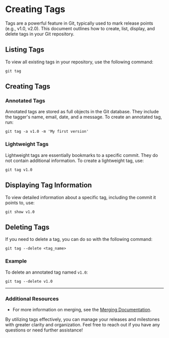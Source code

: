 # Creating Tags

Tags are a powerful feature in Git, typically used to mark release points (e.g., v1.0, v2.0). This document outlines how to create, list, display, and delete tags in your Git repository.

## Listing Tags

To view all existing tags in your repository, use the following command:

```shell
git tag
```

## Creating Tags

### Annotated Tags

Annotated tags are stored as full objects in the Git database. They include the tagger's name, email, date, and a message. To create an annotated tag, run:

```shell
git tag -a v1.0 -m 'My first version'
```

### Lightweight Tags

Lightweight tags are essentially bookmarks to a specific commit. They do not contain additional information. To create a lightweight tag, use:

```shell
git tag v1.0
```

## Displaying Tag Information

To view detailed information about a specific tag, including the commit it points to, use:

```shell
git show v1.0
```

## Deleting Tags

If you need to delete a tag, you can do so with the following command:

```shell
git tag --delete <tag_name>
```

### Example

To delete an annotated tag named `v1.0`:

```shell
git tag --delete v1.0
```

---

### Additional Resources

- For more information on merging, see the [Merging Documentation](../docs/merge.md).

By utilizing tags effectively, you can manage your releases and milestones with greater clarity and organization. Feel free to reach out if you have any questions or need further assistance!
